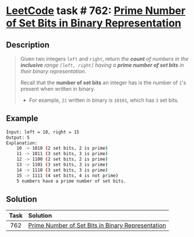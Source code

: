 # [LeetCode][leetcode] task # 762: [Prime Number of Set Bits in Binary Representation][task]

Description
-----------

> Given two integers `left` and `right`, return _the **count** of numbers in the **inclusive** range `[left, right]`
> having a **prime number of set bits** in their binary representation_.
> 
> Recall that the **number of set bits** an integer has is the number of `1`'s present when written in binary.
> 
> * For example, `21` written in binary is `10101`, which has `3` set bits.


Example
-------

```sh
Input: left = 10, right = 15
Output: 5
Explanation:
    10 -> 1010 (2 set bits, 2 is prime)
    11 -> 1011 (3 set bits, 3 is prime)
    12 -> 1100 (2 set bits, 2 is prime)
    13 -> 1101 (3 set bits, 3 is prime)
    14 -> 1110 (3 set bits, 3 is prime)
    15 -> 1111 (4 set bits, 4 is not prime)
    5 numbers have a prime number of set bits.
```

Solution
--------

| Task | Solution                                                      |
|:----:|:--------------------------------------------------------------|
| 762  | [Prime Number of Set Bits in Binary Representation][solution] |


[leetcode]: <http://leetcode.com/>
[task]: <https://leetcode.com/problems/prime-number-of-set-bits-in-binary-representation/>
[solution]: <https://github.com/wellaxis/praxis-leetcode/blob/main/src/main/java/com/witalis/praxis/leetcode/task/h8/p762/option/Practice.java>
